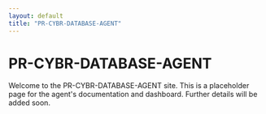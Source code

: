 ```yaml
---
layout: default
title: "PR-CYBR-DATABASE-AGENT"
---
```


# PR-CYBR-DATABASE-AGENT  
Welcome to the PR-CYBR-DATABASE-AGENT site. This is a placeholder page for the agent's documentation and dashboard. Further details will be added soon.
